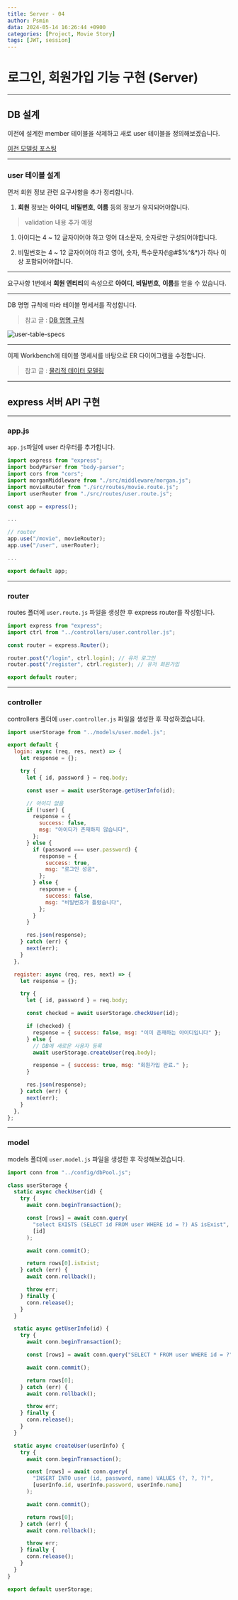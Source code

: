```yaml
---
title: Server - 04
author: Psmin
data: 2024-05-14 16:26:44 +0900
categories: [Project, Movie Story]
tags: [JWT, session]
---
```


# 로그인, 회원가입 기능 구현 (Server)

---

## DB 설계

이전에 설계한 member 테이블을 삭제하고 새로 user 테이블을 정의해보겠습니다.

[이전 모델링 포스팅](https://psmin1994.github.io/posts/movie-01/)

---

### user 테이블 설계

먼저 회원 정보 관련 요구사항을 추가 정리합니다.

1. **회원** 정보는 **아이디**, **비밀번호**, **이름** 등의 정보가 유지되어야합니다.

> validation 내용 추가 예정

1. 아이디는 4 ~ 12 글자이어야 하고 영어 대소문자, 숫자로만 구성되어야합니다.

2. 비밀번호는 4 ~ 12 글자이어야 하고 영어, 숫자, 특수문자(!@#$%^&\*)가 하나 이상 포함되어야합니다.

---

요구사항 1번에서 **회원 엔티티**의 속성으로 **아이디**, **비밀번호**, **이름**를 얻을 수 있습니다.

---

DB 명명 규칙에 따라 테이블 명세서를 작성합니다.

> 참고 글 : [DB 명명 규칙](https://psmin1994.github.io/posts/db-naming/)

![user-table-specs](/assets/img/user-table-specs.png)

---

이제 Workbench에 테이블 명세서를 바탕으로 ER 다이어그램을 수정합니다.

> 참고 글 : [물리적 데이터 모델링](https://psmin1994.github.io/posts/physical-modeling/)

---

## express 서버 API 구현

---

### app.js

`app.js`파일에 user 라우터를 추가합니다.

```js
import express from "express";
import bodyParser from "body-parser";
import cors from "cors";
import morganMiddleware from "./src/middleware/morgan.js";
import movieRouter from "./src/routes/movie.route.js";
import userRouter from "./src/routes/user.route.js";

const app = express();

...

// router
app.use("/movie", movieRouter);
app.use("/user", userRouter);

...

export default app;
```

---

### router

routes 폴더에 `user.route.js` 파일을 생성한 후 express router를 작성합니다.

```js
import express from "express";
import ctrl from "../controllers/user.controller.js";

const router = express.Router();

router.post("/login", ctrl.login); // 유저 로그인
router.post("/register", ctrl.register); // 유저 회원가입

export default router;
```

---

### controller

controllers 폴더에 `user.controller.js` 파일을 생성한 후 작성하겠습니다.

```js
import userStorage from "../models/user.model.js";

export default {
  login: async (req, res, next) => {
    let response = {};

    try {
      let { id, password } = req.body;

      const user = await userStorage.getUserInfo(id);

      // 아이디 없음
      if (!user) {
        response = {
          success: false,
          msg: "아이디가 존재하지 않습니다",
        };
      } else {
        if (password === user.password) {
          response = {
            success: true,
            msg: "로그인 성공",
          };
        } else {
          response = {
            success: false,
            msg: "비밀번호가 틀렸습니다",
          };
        }
      }

      res.json(response);
    } catch (err) {
      next(err);
    }
  },

  register: async (req, res, next) => {
    let response = {};

    try {
      let { id, password } = req.body;

      const checked = await userStorage.checkUser(id);

      if (checked) {
        response = { success: false, msg: "이미 존재하는 아이디입니다" };
      } else {
        // DB에 새로운 사용자 등록
        await userStorage.createUser(req.body);

        response = { success: true, msg: "회원가입 완료." };
      }

      res.json(response);
    } catch (err) {
      next(err);
    }
  },
};
```

---

### model

models 폴더에 `user.model.js` 파일을 생성한 후 작성해보겠습니다.

```js
import conn from "../config/dbPool.js";

class userStorage {
  static async checkUser(id) {
    try {
      await conn.beginTransaction();

      const [rows] = await conn.query(
        "select EXISTS (SELECT id FROM user WHERE id = ?) AS isExist",
        [id]
      );

      await conn.commit();

      return rows[0].isExist;
    } catch (err) {
      await conn.rollback();

      throw err;
    } finally {
      conn.release();
    }
  }

  static async getUserInfo(id) {
    try {
      await conn.beginTransaction();

      const [rows] = await conn.query("SELECT * FROM user WHERE id = ?", [id]);

      await conn.commit();

      return rows[0];
    } catch (err) {
      await conn.rollback();

      throw err;
    } finally {
      conn.release();
    }
  }

  static async createUser(userInfo) {
    try {
      await conn.beginTransaction();

      const [rows] = await conn.query(
        "INSERT INTO user (id, password, name) VALUES (?, ?, ?)",
        [userInfo.id, userInfo.password, userInfo.name]
      );

      await conn.commit();

      return rows[0];
    } catch (err) {
      await conn.rollback();

      throw err;
    } finally {
      conn.release();
    }
  }
}

export default userStorage;
```
